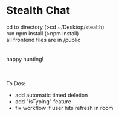 # Stealth Chat
cd to directory (>cd ~/Desktop/stealth) <br/>
run npm install (>npm install) <br/>
all frontend files are in /public <br/>
<br/><br/>
happy hunting!

<br/><br/>
To Dos: <br/>
- add automatic timed deletion <br/>
- add "isTyping" feature <br/>
- fix workflow if user hits refresh in room <br/>